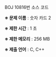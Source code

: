 BOJ 10816번 소스 코드

<b>※ 문제 이름</b> : 숫자 카드 2

<b>※ 제한 시간</b> : 1 초

<b>※ 제한 메모리</b> : 256 MB

<b>※ 제출 언어</b> : C, C++
